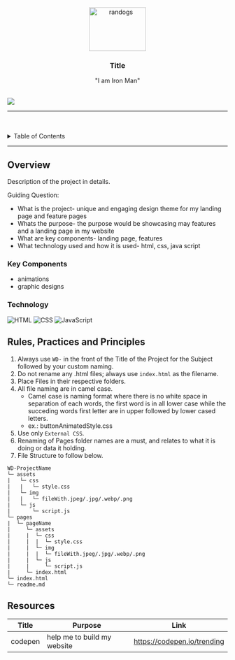 <a name="readme-top">

<br/>

<br />
<div align="center">
  <a href="https://github.com/zyx-0314/">
  <!-- TODO: If you want to add logo or banner you can add it here -->
    <img src="https://media.wired.com/photos/5955ceabcbd9b77a41915cf6/191:100/w_1280,c_limit/marvel-characters.jpg" alt="randogs" width="130" height="100">
  </a>
<!-- TODO: Change Title to the name of the title of your Project -->
  <h3 align="center">Title</h3>
</div>
<!-- TODO: Make a short description -->
<div align="center">
  "I am Iron Man" 
</div>

<br />

<!-- TODO: Change the zyx-0314 into your github username  -->
<!-- TODO: Change the WD-Template-Project into the same name of your folder -->
![](https://visit-counter.vercel.app/counter.png?page=zyx-0314/WD-Template-Project)

---

<br />
<br />

<!-- TODO: If you want to add more layers for your readme -->
<details>
  <summary>Table of Contents</summary>
  <ol>
    <li>
      <a href="#overview">Overview</a>
      <ol>
        <li>
          <a href="#key-components">Key Components</a>
        </li>
        <li>
          <a href="#technology">Technology</a>
        </li>
      </ol>
    </li>
    <li>
      <a href="#rule,-practices-and-principles">Rules, Practices and Principles</a>
    </li>
    <li>
      <a href="#resources">Resources</a>
    </li>
  </ol>
</details>

---

## Overview

<!-- TODO: To be changed -->
<!-- The following are just sample -->
Description of the project in details.

Guiding Question:
- What is the project- unique and engaging design theme for my landing page and feature pages
- Whats the purpose- the purpose would be showcasing may features and a landing page in my website
- What are key components- landing page, features
- What technology used and how it is used- html, css, java script

### Key Components
<!-- TODO: List of Key Components -->
<!-- The following are just sample -->
- animations
- graphic designs

### Technology
<!-- TODO: List of Technology Used -->
![HTML](https://img.shields.io/badge/HTML-E34F26?style=for-the-badge&logo=html5&logoColor=white)
![CSS](https://img.shields.io/badge/CSS-1572B6?style=for-the-badge&logo=css3&logoColor=white)
![JavaScript](https://img.shields.io/badge/JavaScript-F7DF1E?style=for-the-badge&logo=javascript&logoColor=white)

## Rules, Practices and Principles
1. Always use `WD-` in the front of the Title of the Project for the Subject followed by your custom naming.
2. Do not rename any .html files; always use `index.html` as the filename.
3. Place Files in their respective folders.
4. All file naming are in camel case.
   - Camel case is naming format where there is no white space in separation of each words, the first word is in all lower case while the succeding words first letter are in upper followed by lower cased letters.
   - ex.: buttonAnimatedStyle.css
5. Use only `External CSS`.
6. Renaming of Pages folder names are a must, and relates to what it is doing or data it holding.
7. File Structure to follow below.

```
WD-ProjectName
└─ assets
|   └─ css
|   |   └─ style.css
|   └─ img
|   |   └─ fileWith.jpeg/.jpg/.webp/.png
|   └─ js
|       └─ script.js
└─ pages
|  └─ pageName
|     └─ assets
|     |  └─ css
|     |  |  └─ style.css
|     |  └─ img
|     |  |  └─ fileWith.jpeg/.jpg/.webp/.png
|     |  └─ js
|     |     └─ script.js
|     └─ index.html
└─ index.html
└─ readme.md
```

## Resources

<!-- TODO: Add References -->
| Title | Purpose | Link |
|-|-|-|
| codepen | help me to build my website | https://codepen.io/trending |
